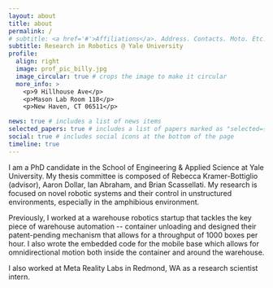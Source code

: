 ```yaml
---
layout: about
title: about
permalink: /
# subtitle: <a href='#'>Affiliations</a>. Address. Contacts. Moto. Etc.
subtitle: Research in Robotics @ Yale University
profile:
  align: right
  image: prof_pic_billy.jpg
  image_circular: true # crops the image to make it circular
  more_info: >
    <p>9 Hillhouse Ave</p>
    <p>Mason Lab Room 118</p>
    <p>New Haven, CT 06511</p>

news: true # includes a list of news items
selected_papers: true # includes a list of papers marked as "selected={true}"
social: true # includes social icons at the bottom of the page
timeline: true
---
```


I am a PhD candidate in the School of Engineering & Applied Science at Yale University. My thesis committee is composed of Rebecca Kramer-Bottiglio (advisor), Aaron Dollar, Ian Abraham, and Brian Scassellati. My research is focused on novel robotic systems and their control in unstructured environments, especially in the amphibious environment. 

Previously, I worked at a warehouse robotics startup that tackles the key piece of warehouse automation -- container unloading and designed their patent-pending mechanism that allows for a throughput of 1000 boxes per hour. I also wrote the embedded code for the mobile base which allows for omnidirectional motion both inside the container and around the warehouse. 

I also worked at Meta Reality Labs in Redmond, WA as a research scientist intern. 

<!-- Write your biography here. Tell the world about yourself. Link to your favorite [subreddit](http://reddit.com). You can put a picture in, too. The code is already in, just name your picture `prof_pic.jpg` and put it in the `img/` folder. -->

<!-- Put your address / P.O. box / other info right below your picture. You can also disable any of these elements by editing `profile` property of the YAML header of your `_pages/about.md`. Edit `_bibliography/papers.bib` and Jekyll will render your [publications page](/al-folio/publications/) automatically. -->

<!-- Link to your social media connections, too. This theme is set up to use [Font Awesome icons](https://fontawesome.com/) and [Academicons](https://jpswalsh.github.io/academicons/), like the ones below. Add your Facebook, Twitter, LinkedIn, Google Scholar, or just disable all of them. -->
